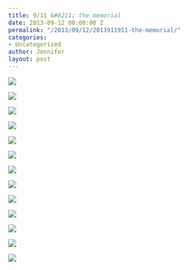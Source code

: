 ```yaml
---
title: 9/11 &#8211; the memorial
date: 2013-09-12 00:00:00 Z
permalink: "/2013/09/12/2013911911-the-memorial/"
categories:
- Uncategorized
author: Jennifer
layout: post
---
```


<div class="image-gallery-wrapper">
  <p>
    <img src="/assets/images/9-11-and-8211-the-memorial/2013-09-11+15.54.07.jpg" />
  </p>

  <p>
    <img src="/assets/images/9-11-and-8211-the-memorial/2014-09-11+15.41.59.jpg" />
  </p>

  <p>
    <img src="/assets/images/9-11-and-8211-the-memorial/2013-09-11+15.46.47.jpg" />
  </p>

  <p>
    <img src="/assets/images/9-11-and-8211-the-memorial/2013-09-11+15.54.01.jpg" />
  </p>

  <p>
    <img src="/assets/images/9-11-and-8211-the-memorial/2013-09-11+15.49.39.jpg" />
  </p>

  <p>
    <img src="/assets/images/9-11-and-8211-the-memorial/2013-09-11+15.54.07.jpg" />
  </p>

  <p>
    <img src="/assets/images/9-11-and-8211-the-memorial/2013-09-11+15.48.24.jpg" />
  </p>

  <p>
    <img src="/assets/images/9-11-and-8211-the-memorial/2013-09-11+15.53.04.jpg" />
  </p>

  <p>
    <img src="/assets/images/9-11-and-8211-the-memorial/2013-09-11+15.51.05.jpg" />
  </p>

  <p>
    <img src="/assets/images/9-11-and-8211-the-memorial/2014-09-11+15.36.58.jpg" />
  </p>

  <p>
    <img src="/assets/images/9-11-and-8211-the-memorial/2014-09-11+15.40.04.jpg" />
  </p>

  <p>
    <img src="/assets/images/9-11-and-8211-the-memorial/2014-09-11+15.41.23.jpg" />
  </p>

  <p>
    <img src="/assets/images/9-11-and-8211-the-memorial/2014-09-11+15.46.43.jpg" />
  </p>
</div>
